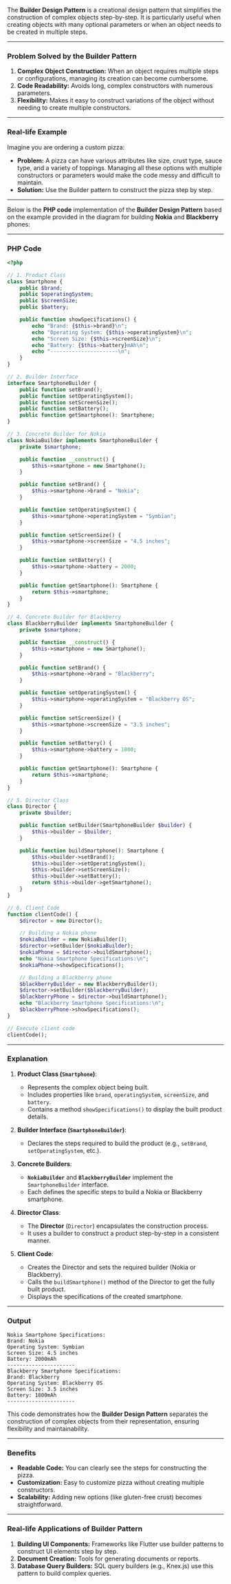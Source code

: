 The **Builder Design Pattern** is a creational design pattern that simplifies the construction of complex objects step-by-step. It is particularly useful when creating objects with many optional parameters or when an object needs to be created in multiple steps. 

---

### **Problem Solved by the Builder Pattern**
1. **Complex Object Construction:** When an object requires multiple steps or configurations, managing its creation can become cumbersome.
2. **Code Readability:** Avoids long, complex constructors with numerous parameters.
3. **Flexibility:** Makes it easy to construct variations of the object without needing to create multiple constructors.

---

### **Real-life Example**
Imagine you are ordering a custom pizza:
- **Problem:** A pizza can have various attributes like size, crust type, sauce type, and a variety of toppings. Managing all these options with multiple constructors or parameters would make the code messy and difficult to maintain.
- **Solution:** Use the Builder pattern to construct the pizza step by step.

---

Below is the **PHP code** implementation of the **Builder Design Pattern** based on the example provided in the diagram for building **Nokia** and **Blackberry** phones:

---

### **PHP Code**

```php
<?php

// 1. Product Class
class Smartphone {
    public $brand;
    public $operatingSystem;
    public $screenSize;
    public $battery;

    public function showSpecifications() {
        echo "Brand: {$this->brand}\n";
        echo "Operating System: {$this->operatingSystem}\n";
        echo "Screen Size: {$this->screenSize}\n";
        echo "Battery: {$this->battery}mAh\n";
        echo "----------------------\n";
    }
}

// 2. Builder Interface
interface SmartphoneBuilder {
    public function setBrand();
    public function setOperatingSystem();
    public function setScreenSize();
    public function setBattery();
    public function getSmartphone(): Smartphone;
}

// 3. Concrete Builder for Nokia
class NokiaBuilder implements SmartphoneBuilder {
    private $smartphone;

    public function __construct() {
        $this->smartphone = new Smartphone();
    }

    public function setBrand() {
        $this->smartphone->brand = "Nokia";
    }

    public function setOperatingSystem() {
        $this->smartphone->operatingSystem = "Symbian";
    }

    public function setScreenSize() {
        $this->smartphone->screenSize = "4.5 inches";
    }

    public function setBattery() {
        $this->smartphone->battery = 2000;
    }

    public function getSmartphone(): Smartphone {
        return $this->smartphone;
    }
}

// 4. Concrete Builder for Blackberry
class BlackberryBuilder implements SmartphoneBuilder {
    private $smartphone;

    public function __construct() {
        $this->smartphone = new Smartphone();
    }

    public function setBrand() {
        $this->smartphone->brand = "Blackberry";
    }

    public function setOperatingSystem() {
        $this->smartphone->operatingSystem = "Blackberry OS";
    }

    public function setScreenSize() {
        $this->smartphone->screenSize = "3.5 inches";
    }

    public function setBattery() {
        $this->smartphone->battery = 1800;
    }

    public function getSmartphone(): Smartphone {
        return $this->smartphone;
    }
}

// 5. Director Class
class Director {
    private $builder;

    public function setBuilder(SmartphoneBuilder $builder) {
        $this->builder = $builder;
    }

    public function buildSmartphone(): Smartphone {
        $this->builder->setBrand();
        $this->builder->setOperatingSystem();
        $this->builder->setScreenSize();
        $this->builder->setBattery();
        return $this->builder->getSmartphone();
    }
}

// 6. Client Code
function clientCode() {
    $director = new Director();

    // Building a Nokia phone
    $nokiaBuilder = new NokiaBuilder();
    $director->setBuilder($nokiaBuilder);
    $nokiaPhone = $director->buildSmartphone();
    echo "Nokia Smartphone Specifications:\n";
    $nokiaPhone->showSpecifications();

    // Building a Blackberry phone
    $blackberryBuilder = new BlackberryBuilder();
    $director->setBuilder($blackberryBuilder);
    $blackberryPhone = $director->buildSmartphone();
    echo "Blackberry Smartphone Specifications:\n";
    $blackberryPhone->showSpecifications();
}

// Execute client code
clientCode();

```

---

### **Explanation**

1. **Product Class (`Smartphone`)**:
   - Represents the complex object being built.
   - Includes properties like `brand`, `operatingSystem`, `screenSize`, and `battery`.
   - Contains a method `showSpecifications()` to display the built product details.

2. **Builder Interface (`SmartphoneBuilder`)**:
   - Declares the steps required to build the product (e.g., `setBrand`, `setOperatingSystem`, etc.).

3. **Concrete Builders**:
   - **`NokiaBuilder`** and **`BlackberryBuilder`** implement the `SmartphoneBuilder` interface.
   - Each defines the specific steps to build a Nokia or Blackberry smartphone.

4. **Director Class**:
   - The **Director** (`Director`) encapsulates the construction process.
   - It uses a builder to construct a product step-by-step in a consistent manner.

5. **Client Code**:
   - Creates the Director and sets the required builder (Nokia or Blackberry).
   - Calls the `buildSmartphone()` method of the Director to get the fully built product.
   - Displays the specifications of the created smartphone.

---

### **Output**

```
Nokia Smartphone Specifications:
Brand: Nokia
Operating System: Symbian
Screen Size: 4.5 inches
Battery: 2000mAh
----------------------
Blackberry Smartphone Specifications:
Brand: Blackberry
Operating System: Blackberry OS
Screen Size: 3.5 inches
Battery: 1800mAh
----------------------
```

This code demonstrates how the **Builder Design Pattern** separates the construction of complex objects from their representation, ensuring flexibility and maintainability.

---

### **Benefits**
- **Readable Code:** You can clearly see the steps for constructing the pizza.
- **Customization:** Easy to customize pizza without creating multiple constructors.
- **Scalability:** Adding new options (like gluten-free crust) becomes straightforward.

---

### **Real-life Applications of Builder Pattern**
1. **Building UI Components:** Frameworks like Flutter use builder patterns to construct UI elements step by step.
2. **Document Creation:** Tools for generating documents or reports.
3. **Database Query Builders:** SQL query builders (e.g., Knex.js) use this pattern to build complex queries.
